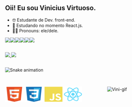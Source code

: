 ## Oii! Eu sou Vinicius Virtuoso.


- 🤓 Estudante de Dev. front-end.
- 🌱 Estudando no momento React.js.
- 🧑🏾 Pronouns: ele/dele.



<div style="display: flex">
      <a href="https://www.facebook.com/vinicius.eduardo.121398">
        <img height="38em" src="https://img.shields.io/badge/Facebook-1877F2?style=for-the-badge&logo=facebook&logoColor=white"/>
      </a>
      <a href="https://www.instagram.com/vini.e.v">
        <img height="38em" src="https://img.shields.io/badge/Instagram-E4405F?style=for-the-badge&logo=instagram&logoColor=white"/>
      </a>
      <a href="https://www.linkedin.com/in/vinicius-virtuoso-110107196">
        <img height="38em" src="https://img.shields.io/badge/LinkedIn-0077B5?style=for-the-badge&logo=linkedin&logoColor=white"/>
      </a>
      <a href="https://discord.gg/dYW5MdR6EY">
        <img height="38em" src="https://img.shields.io/badge/Discord-7289DA?style=for-the-badge&logo=discord&logoColor=white"/>
      </a>
      <a href="https://api.whatsapp.com/send?l=pt&amp;phone=55048996596430">
        <img height="38em" src="https://img.shields.io/badge/WhatsApp-25D366?style=for-the-badge&logo=whatsapp&logoColor=white"/>
      </a>
      <a href="viniciusvirtuoso1902@gmail.com">
        <img height="38em" src="https://img.shields.io/badge/Gmail-D14836?style=for-the-badge&logo=gmail&logoColor=white"/>
      </a>
</div>

 ##



    

<div>
  <a href="https://github.com/viniciusviruoso">
  <img height="185em" src="https://github-readme-stats.vercel.app/api?username=viniciusviruoso&show_icons=true&theme=shades-of-purple&include_all_commits=true&count_private=true"/>
  <img height="185em" src="https://github-readme-stats.vercel.app/api/top-langs/?username=viniciusviruoso&layout=compact&langs_count=7&theme=shades-of-purple"/>
    </a>
</div>

 ##

![Snake animation](https://github.com/viniciusviruoso/rafaballerini/blob/output/github-contribution-grid-snake.svg)

 ##
 
<div style="display: inline_block"><br>
  <img align="center" alt="Vini-HTML" height="50" width="60" src="https://raw.githubusercontent.com/devicons/devicon/master/icons/html5/html5-original.svg">
  <img align="center" alt="Vini-CSS" height="50" width="60" src="https://raw.githubusercontent.com/devicons/devicon/master/icons/css3/css3-original.svg">
  <img align="center" alt="Vini-Js" height="50" width="60" src="https://raw.githubusercontent.com/devicons/devicon/master/icons/javascript/javascript-plain.svg">
  <img align="center" alt="Vini-React" height="50" width="60" src="https://raw.githubusercontent.com/devicons/devicon/master/icons/react/react-original.svg">
  <img align="right" alt="Vini-gif" height="150" width="170" src="https://i1.wp.com/emersonbarros.com.br/wp-content/uploads/2014/10/alq12bg_460sa_v1.gif">
</div>

 ##


<!--     - Instagram: https://www.instagram.com/vini.e.v    ,
    - WhatsApp: +55 (48) 9 8837-8970  ,
    - Facebook: https://www.facebook.com/vinicius.eduardo.121398 , -->

<!---
ViniciusViruoso/ViniciusViruoso is a ✨ special ✨ repository because its `README.md` (this file) appears on your GitHub profile.
You can click the Preview link to take a look at your changes.
--->
